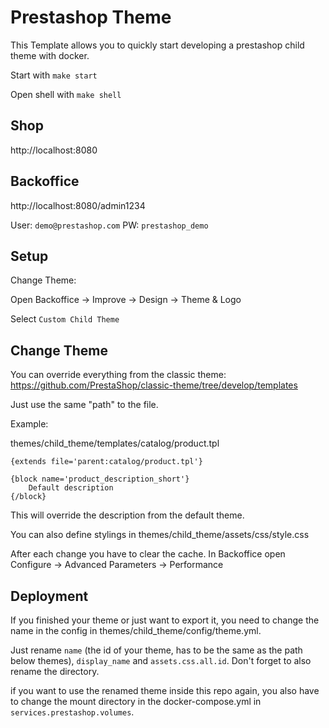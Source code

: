 # Prestashop Theme

This Template allows you to quickly start developing a prestashop child theme with docker.

Start with `make start`

Open shell with `make shell`

## Shop

http://localhost:8080

## Backoffice

http://localhost:8080/admin1234

User: `demo@prestashop.com`
PW: `prestashop_demo`

## Setup

Change Theme:

Open Backoffice -> Improve -> Design -> Theme & Logo

Select `Custom Child Theme`

## Change Theme

You can override everything from the classic theme: https://github.com/PrestaShop/classic-theme/tree/develop/templates

Just use the same "path" to the file.

Example:

themes/child_theme/templates/catalog/product.tpl
```tpl
{extends file='parent:catalog/product.tpl'}

{block name='product_description_short'}
    Default description
{/block}
```

This will override the description from the default theme.

You can also define stylings in themes/child_theme/assets/css/style.css

After each change you have to clear the cache.
In Backoffice open Configure -> Advanced Parameters -> Performance

## Deployment

If you finished your theme or just want to export it, you need to change the name in the config in themes/child_theme/config/theme.yml.

Just rename `name` (the id of your theme, has to be the same as the path below themes), `display_name` and `assets.css.all.id`.
Don't forget to also rename the directory.

if you want to use the renamed theme inside this repo again, you also have to change the mount directory in the docker-compose.yml in `services.prestashop.volumes`.
